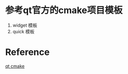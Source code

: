# 参考qt官方的cmake项目模板
1. widget 模板
2. quick 模板

# Reference

[qt cmake](https://doc.qt.io/qt-6/cmake-get-started.html)